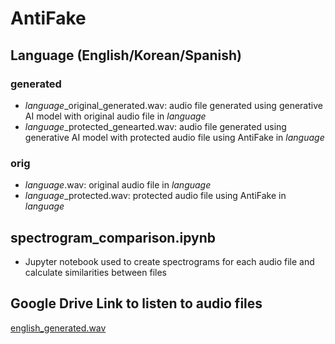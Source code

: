 # AntiFake
## Language (English/Korean/Spanish)
### generated
- *language*_original_generated.wav: audio file generated using generative AI model with original audio file in *language*
- *language*_protected_genearted.wav: audio file generated using generative AI model with protected audio file using AntiFake in *language*

### orig
- *language*.wav: original audio file in *language*
- *language*_protected.wav: protected audio file using AntiFake in *language*
  
## spectrogram_comparison.ipynb
- Jupyter notebook used to create spectrograms for each audio file and calculate similarities between files

## Google Drive Link to listen to audio files 

[english_generated.wav](https://drive.google.com/file/d/1FEGP3ZNRqrMPXv_I-9pO_gnS2ksbuF1d/view?usp=drive_link)
